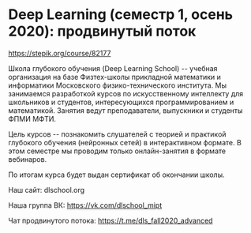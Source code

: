 # Deep Learning (семестр 1, осень 2020): продвинутый поток

https://stepik.org/course/82177

Школа глубокого обучения (Deep Learning School) -- учебная организация на базе Физтех-школы прикладной математики и информатики Московского физико-технического института. Мы занимаемся разработкой курсов по искусственному интеллекту для школьников и студентов, интересующихся программированием и математикой. Занятия ведут преподаватели, выпускники и студенты ФПМИ МФТИ.

Цель курсов -- познакомить слушателей с теорией и практикой глубокого обучения (нейронных сетей) в интерактивном формате. В этом семестре мы проводим только онлайн-занятия в формате вебинаров.

По итогам курса будет выдан сертификат об окончании школы.

Наш сайт: dlschool.org

Наша группа ВК: https://vk.com/dlschool_mipt

Чат продвинутого потока: https://t.me/dls_fall2020_advanced